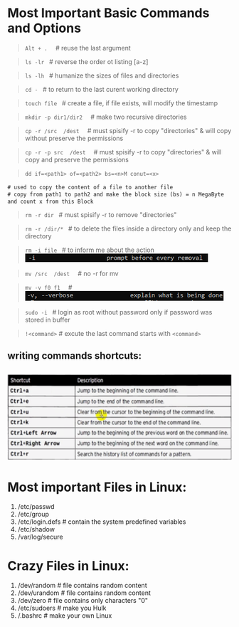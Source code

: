 
# Most Important Basic Commands and Options
> ``Alt + .  ``                # reuse the last argument

> ``ls -lr ``                  # reverse the order ot listing [a-z] 

> ``ls -lh ``                  # humanize the sizes of files and directories 

> ``cd - ``                    # to return to the last curent working directory 

> ``touch file ``              # create a file, if file exists, will modify the timestamp

> ``mkdir -p dir1/dir2  ``     # make two recursive directories

> ``cp -r /src  /dest  ``      # must spisify -r to copy "directories" & will copy without preserve the permissions

> ``cp -r -p src  /dest  ``    # must spisify -r to copy "directories" & will copy and preserve the permissions 

> ``dd if=<path1> of=<path2> bs=<n>M conut=<x> ``  
```
# used to copy the content of a file to another file  
# copy from path1 to path2 and make the block size (bs) = n MegaByte and count x from this Block
```

> ``rm -r dir ``               # must spisify -r to remove "directories"      

> ``rm -r /dir/* ``            # to delete the files inside a directory only and keep the directory

> ``rm -i file ``              # to inform me about the action ![alt text](screens/image-4.png)

> ``mv /src  /dest  ``         # no -r for mv

> ``mv -v f0 f1  ``            # ![alt text](screens/image-3.png)

> ``sudo -i ``                 # login as root without password only if password was stored in buffer      


> ``!<command>``               # excute the last command starts with `<command> `
## writing commands shortcuts:
![alt text](screens/image-5.png)
--------------------------------------------------------------
# Most important Files in Linux:
1) /etc/passwd
2) /etc/group
3) /etc/login.defs # contain the system predefined variables    
4) /etc/shadow
5) /var/log/secure 

# Crazy Files in Linux:
1) /dev/random          # file contains random content
2) /dev/urandom         # file contains random content
3) /dev/zero            # file contains only characters "0"
4) /etc/sudoers         # make you Hulk
5) /.bashrc             # make your own Linux


